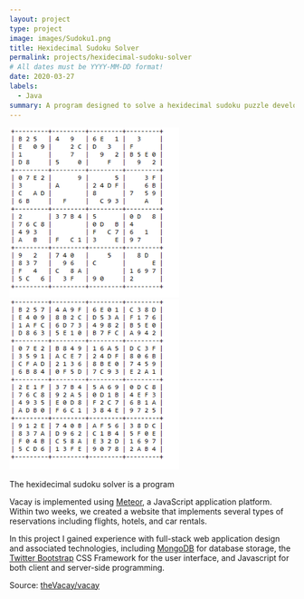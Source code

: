 ```yaml
---
layout: project
type: project
image: images/Sudoku1.png
title: Hexidecimal Sudoku Solver
permalink: projects/hexidecimal-sudoku-solver
# All dates must be YYYY-MM-DD format!
date: 2020-03-27
labels:
  - Java
summary: A program designed to solve a hexidecimal sudoku puzzle developed for ICS211.
---
```


<img class="ui medium right floated rounded image" src="../images/Sudoku1.png">
<img class="ui medium right floated rounded image" src="../images/Sudoku2.png">

The hexidecimal sudoku solver is a program

Vacay is implemented using [Meteor](http://meteor.com), a JavaScript application platform. Within two weeks, we created a website that implements several types of reservations including flights, hotels, and car rentals.

In this project I gained experience with full-stack web application design and associated technologies, including [MongoDB](http://mongodb.com) for database storage, the [Twitter Bootstrap](http://getbootstrap.com/) CSS Framework for the user interface, and Javascript for both client and server-side programming. 
 
Source: <a href="https://github.com/theVacay/vacay"><i class="large github icon"></i>theVacay/vacay</a>

